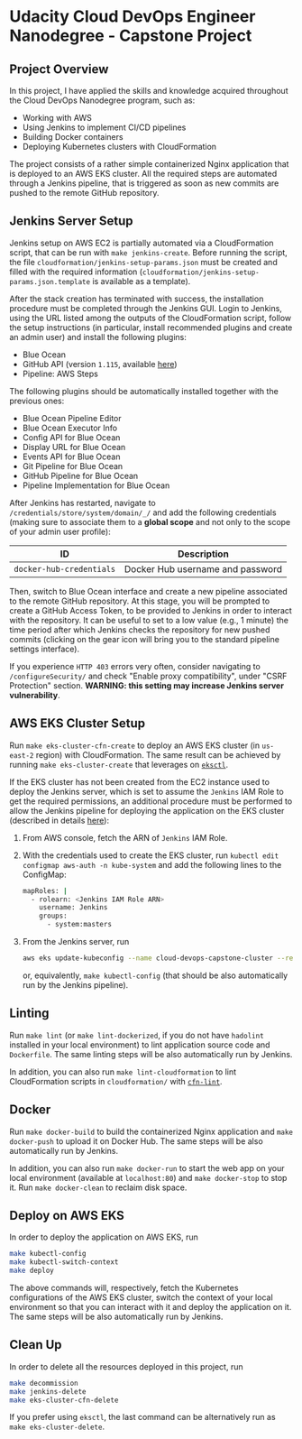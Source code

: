 # Udacity Cloud DevOps Engineer Nanodegree - Capstone Project

## Project Overview

In this project, I have applied the skills and knowledge acquired throughout the Cloud DevOps Nanodegree program, such
as:

- Working with AWS
- Using Jenkins to implement CI/CD pipelines
- Building Docker containers
- Deploying Kubernetes clusters with CloudFormation

The project consists of a rather simple containerized Nginx application that is deployed to an AWS EKS cluster. All the
required steps are automated through a Jenkins pipeline, that is triggered as soon as new commits are pushed to the
remote GitHub repository.

## Jenkins Server Setup

Jenkins setup on AWS EC2 is partially automated via a CloudFormation script, that can be run with `make jenkins-create`.
Before running the script, the file `cloudformation/jenkins-setup-params.json` must be created and filled with the
required information (`cloudformation/jenkins-setup-params.json.template` is available as a template).

After the stack creation has terminated with success, the installation procedure must be completed through the Jenkins
GUI. Login to Jenkins, using the URL listed among the outputs of the CloudFormation script, follow the setup
instructions (in particular, install recommended plugins and create an admin user) and install the following plugins:

- Blue Ocean
- GitHub API (version `1.115`, available [here](http://updates.jenkins-ci.org/download/plugins/github-api/))
- Pipeline: AWS Steps

The following plugins should be automatically installed together with the previous ones:

- Blue Ocean Pipeline Editor
- Blue Ocean Executor Info
- Config API for Blue Ocean
- Display URL for Blue Ocean
- Events API for Blue Ocean
- Git Pipeline for Blue Ocean
- GitHub Pipeline for Blue Ocean
- Pipeline Implementation for Blue Ocean

After Jenkins has restarted, navigate to `/credentials/store/system/domain/_/` and add the following credentials (making
sure to associate them to a **global scope** and not only to the scope of your admin user profile):

| ID                       | Description                      |
| ------------------------ | -------------------------------- |
| `docker-hub-credentials` | Docker Hub username and password |

Then, switch to Blue Ocean interface and create a new pipeline associated to the remote GitHub repository. At this
stage, you will be prompted to create a GitHub Access Token, to be provided to Jenkins in order to interact with the
repository. It can be useful to set to a low value (e.g., 1 minute) the time period after which Jenkins checks the
repository for new pushed commits (clicking on the gear icon will bring you to the standard pipeline settings
interface).

If you experience `HTTP 403` errors very often, consider navigating to `/configureSecurity/` and check "Enable proxy
compatibility", under "CSRF Protection" section. **WARNING: this setting may increase Jenkins server vulnerability**.

## AWS EKS Cluster Setup

Run `make eks-cluster-cfn-create` to deploy an AWS EKS cluster (in `us-east-2` region) with CloudFormation. The same
result can be achieved by running `make eks-cluster-create` that leverages on [`eksctl`](https://eksctl.io/).

If the EKS cluster has not been created from the EC2 instance used to deploy the Jenkins server, which is set to assume
the `Jenkins` IAM Role to get the required permissions, an additional procedure must be performed to allow the Jenkins
pipeline for deploying the application on the EKS cluster (described in details
[here](https://aws.amazon.com/premiumsupport/knowledge-center/eks-api-server-unauthorized-error/)):

1. From AWS console, fetch the ARN of `Jenkins` IAM Role.
2. With the credentials used to create the EKS cluster, run `kubectl edit configmap aws-auth -n kube-system` and add the
   following lines to the ConfigMap:

   ```bash
   mapRoles: |
     - rolearn: <Jenkins IAM Role ARN>
       username: Jenkins
       groups:
         - system:masters
   ```

3. From the Jenkins server, run

   ```bash
   aws eks update-kubeconfig --name cloud-devops-capstone-cluster --region us-east-2
   ```

   or, equivalently, `make kubectl-config` (that should be also automatically run by the Jenkins pipeline).

## Linting

Run `make lint` (or `make lint-dockerized`, if you do not have `hadolint` installed in your local environment) to lint
application source code and `Dockerfile`. The same linting steps will be also automatically run by Jenkins.

In addition, you can also run `make lint-cloudformation` to lint CloudFormation scripts in `cloudformation/` with
[`cfn-lint`](https://github.com/aws-cloudformation/cfn-python-lint).

## Docker

Run `make docker-build` to build the containerized Nginx application and `make docker-push` to upload it on Docker Hub.
The same steps will be also automatically run by Jenkins.

In addition, you can also run `make docker-run` to start the web app on your local environment (available at
`localhost:80`) and `make docker-stop` to stop it. Run `make docker-clean` to reclaim disk space.

## Deploy on AWS EKS

In order to deploy the application on AWS EKS, run

```bash
make kubectl-config
make kubectl-switch-context
make deploy
```

The above commands will, respectively, fetch the Kubernetes configurations of the AWS EKS cluster, switch the context of
your local environment so that you can interact with it and deploy the application on it. The same steps will be also
automatically run by Jenkins.

## Clean Up

In order to delete all the resources deployed in this project, run

```bash
make decommission
make jenkins-delete
make eks-cluster-cfn-delete
```

If you prefer using `eksctl`, the last command can be alternatively run as `make eks-cluster-delete`.
